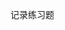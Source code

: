 <!--
 * @Author: xuxb xuxb@appexnetworks.com
 * @Date: 2024-08-10 00:09:22
 * @LastEditors: xuxb xuxb@appexnetworks.com
 * @LastEditTime: 2024-08-10 00:09:36
 * @FilePath: \Code\README.md
 * @Description: 这是默认设置,请设置`customMade`, 打开koroFileHeader查看配置 进行设置: https://github.com/OBKoro1/koro1FileHeader/wiki/%E9%85%8D%E7%BD%AE
-->
记录练习题